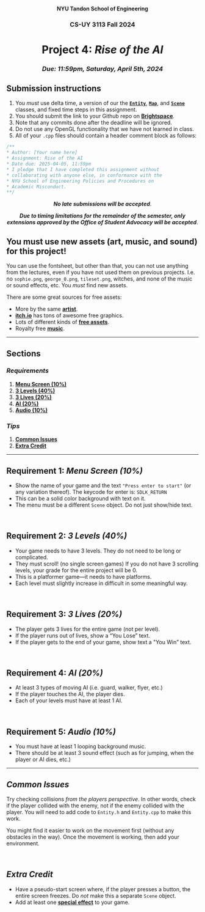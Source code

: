 <h4 align=center>NYU Tandon School of Engineering<h4>
<h3 align=center>CS-UY 3113 Fall 2024</h3>
<h1 align=center>Project 4: <em>Rise of the AI</em></h1>
<h3 align=center><em>Due: 11:59pm, Saturday, April 5th, 2024</em></h3>
 
## Submission instructions
1. You _must_ use delta time, a version of our the [**`Entity`**](https://github.com/sebastianromerocruz/CS3113-intro-to-game-programming/tree/main/lectures/entities#week-05), [**`Map`**](https://github.com/sebastianromerocruz/CS3113-intro-to-game-programming/tree/main/lectures/maps#week-08), and [**`Scene`**](https://github.com/sebastianromerocruz/CS3113-intro-to-game-programming/tree/main/lectures/scenes#week-08) classes, and fixed time steps in this assignment.
2. You should submit the link to your Github repo on [**Brightspace**](https://brightspace.nyu.edu/d2l/home/399853).
3. Note that any commits done after the deadline will be ignored.
4. Do not use any OpenGL functionality that we have not learned in class.
5. All of your `.cpp` files should contain a header comment block as follows:

```c++
/**
* Author: [Your name here]
* Assignment: Rise of the AI
* Date due: 2025-04-05, 11:59pm
* I pledge that I have completed this assignment without
* collaborating with anyone else, in conformance with the
* NYU School of Engineering Policies and Procedures on
* Academic Misconduct.
**/
```

<p align=center><em><strong>No late submissions will be accepted</em></strong>.</p>
<p align=center><em><strong>Due to timing limitations for the remainder of the semester, only extensions approved by the Office of Student Advocacy will be accepted</em></strong>.</p>

## You must use new assets (art, music, and sound) for this project!

You can use the fontsheet, but other than that, you can not use anything from the lectures, even if you have not used them on previous projects. I.e. no `sophie.png`, `george_0.png`, `tileset.png`, witches, and none of the music or sound effects, etc. You _must_ find new assets.

There are some great sources for free assets:
- More by the same [**artist**](https://kenney.nl/assets).
- [**itch.io**](https://itch.io/game-assets/free) has tons of awesome free graphics.
- Lots of different kinds of [**free assets**](https://opengameart.org/).
- Royalty free [**music**](https://incompetech.com/music/royalty-free/music.html).

---

## Sections

### _Requirements_

1. [**Menu Screen (10%)**](#1)
2. [**3 Levels (40%)**](#2)
3. [**3 Lives (20%)**](#3)
4. [**AI (20%)**](#4)
5. [**Audio (10%)**](#5)

### _Tips_

1. [**Common Issues**](#issues)
2. [**Extra Credit**](#extra)

---

<a id="1"></a>

## Requirement 1: _Menu Screen (10%)_

- Show the name of your game and the text `"Press enter to start"` (or any variation thereof). The keycode for enter is: `SDLK_RETURN`
- This can be a solid color background with text on it.
- The menu must be a different `Scene` object. Do not just show/hide text.

<br>
<a id="2"></a>

## Requirement 2: _3 Levels (40%)_

- Your game needs to have 3 levels. They do not need to be long or complicated.
- They must scroll! (no single screen games) If you do not have 3 scrolling levels, your grade for the entire project will be 0.
- This is a platformer game—it needs to have platforms.
- Each level must slightly increase in difficult in some meaningful way.

<br>
<a id="3"></a>

## Requirement 3: _3 Lives (20%)_

- The player gets 3 lives for the entire game (not per level).
- If the player runs out of lives, show a “You Lose” text.
- If the player gets to the end of your game, show text a "You Win” text.

<br>
<a id="4"></a>

## Requirement 4: _AI (20%)_

- At least 3 types of moving AI (i.e. guard, walker, flyer, etc.)
- If the player touches the AI, the player dies.
- Each of your levels must have at least 1 AI.

<br>
<a id="5"></a>

## Requirement 5: _Audio (10%)_

- You must have at least 1 looping background music.
- There should be at least 3 sound effect (such as for jumping, when the player or AI dies, etc.)

---

<a id="issues"></a>

## _Common Issues_

Try checking collisions _from the players perspective_. In other words, check if the player collided with the enemy, not if the enemy collided with the player. You will need to add code to `Entity.h` and `Entity.cpp` to make this work.

You might find it easier to work on the movement first (without any obstacles in the way). Once the movement is working, then add your environment.

<br>
<a id="extra"></a>

## _Extra Credit_

- Have a pseudo-start screen where, if the player presses a button, the entire screen freezes. Do _not_ make this a separate `Scene` object.
- Add at least one [**special effect**](https://github.com/sebastianromerocruz/CS3113-material/tree/main/lectures/fx) to your game.